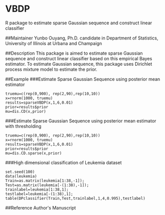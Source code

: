 # VBDP
R package to estimate sparse Gaussian sequence and construct linear classifier

##Maintainer
Yunbo Ouyang, Ph.D. candidate in Department of Statistics, University of Illinois at Urbana and Champaign

##Description
This package is aimed to estimate sparse Gaussian sequence and construct linear classifier based on this empirical Bayes estimator. 
To estimate Gaussian sequence, this package uses Dirichlet process mixture model to estimate the prior.


##Example
###Estimate Sparse Gaussian Sequence using posterior mean estimator
```{r}
truemu=c(rep(0,900), rep(2,90),rep(10,10))
x=rnorm(1000, truemu)
results=sparseVBDP(x,1,6,0.01)
prior=results$prior
mu=dis.CD(x,prior)
```
###Estimate Sparse Gaussian Sequence using posterior mean estimator with thresholding
```{r}
truemu=c(rep(0,900), rep(2,90),rep(10,10))
x=rnorm(1000, truemu)
results=sparseVBDP(x,1,6,0.01)
prior=results$prior
mu=dis.CD.sparse(x,prior)
```


###High dimensional classification of Leukemia dataset
```{r}
set.seed(100)
data(leukemia)
Train=as.matrix(leukemia[1:38,-1]);
Test=as.matrix(leukemia[-(1:38),-1]);
trainlabel=leukemia[1:38,1];
testlabel=leukemia[-(1:38),1];
table(DPclassifier(Train,Test,trainlabel,1,4,0.995),testlabel)
```

##Reference
Author's Manuscript  
